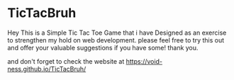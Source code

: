 # TicTacBruh
Hey This is a Simple Tic Tac Toe Game that i have Designed as an exercise to strengthen my hold on web development.
please feel free to try this out and offer your valuable suggestions if you have some!
thank you.

and don't forget to check the website at https://void-ness.github.io/TicTacBruh/

